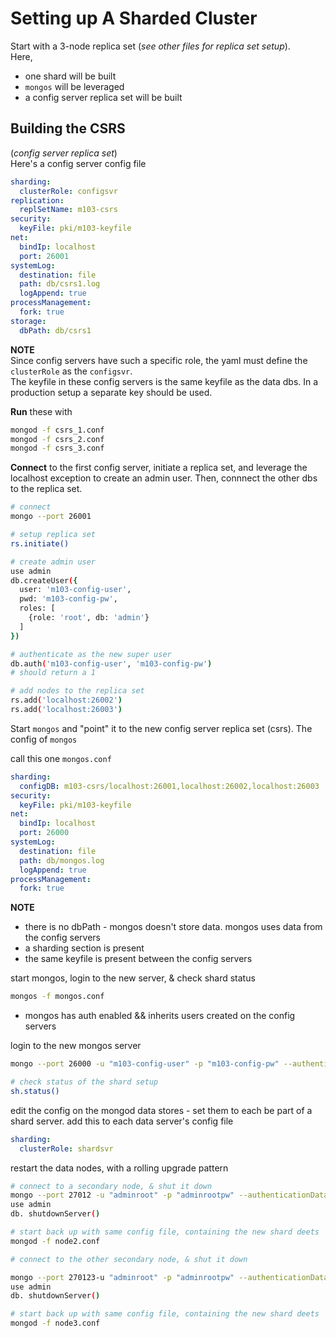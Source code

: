 # Setting up A Sharded Cluster
Start with a 3-node replica set (_see other files for replica set setup_).  
Here,
- one shard will be built
- `mongos` will be leveraged
- a config server replica set will be built

## Building the CSRS
(_config server replica set_)  
Here's a config server config file
```yaml
sharding:
  clusterRole: configsvr
replication:
  replSetName: m103-csrs
security:
  keyFile: pki/m103-keyfile
net:
  bindIp: localhost
  port: 26001
systemLog:
  destination: file
  path: db/csrs1.log
  logAppend: true
processManagement:
  fork: true
storage:
  dbPath: db/csrs1
```
**NOTE**  
Since config servers have such a specific role, the yaml must define the `clusterRole` as the `configsvr`.  
The keyfile in these config servers is the same keyfile as the data dbs. In a production setup a separate key should be used.  


**Run** these with
```bash
mongod -f csrs_1.conf
mongod -f csrs_2.conf
mongod -f csrs_3.conf
```
**Connect** to the first config server, initiate a replica set, and leverage the localhost exception to create an admin user. Then, connnect the other dbs to the replica set.  
```bash
# connect
mongo --port 26001

# setup replica set
rs.initiate()

# create admin user
use admin
db.createUser({
  user: 'm103-config-user',
  pwd: 'm103-config-pw',
  roles: [
    {role: 'root', db: 'admin'}
  ]
})

# authenticate as the new super user
db.auth('m103-config-user', 'm103-config-pw')
# should return a 1

# add nodes to the replica set
rs.add('localhost:26002')
rs.add('localhost:26003')
```

 Start `mongos` and "point" it to the new config server replica set (csrs). 
 The config of `mongos`

call this one `mongos.conf`
```yaml
sharding:
  configDB: m103-csrs/localhost:26001,localhost:26002,localhost:26003
security:
  keyFile: pki/m103-keyfile
net:
  bindIp: localhost
  port: 26000
systemLog:
  destination: file
  path: db/mongos.log
  logAppend: true
processManagement:
  fork: true
 ```
 **NOTE**
 - there is no dbPath - mongos doesn't store data. mongos uses data from the config servers
 - a sharding section is present
 - the same keyfile is present between the config servers

 start mongos, login to the new server, & check shard status
 ```bash
 mongos -f mongos.conf
 ```
- mongos has auth enabled && inherits users created on the config servers

login to the new mongos server
```bash
mongo --port 26000 -u "m103-config-user" -p "m103-config-pw" --authenticationDatabase "admin"

# check status of the shard setup
sh.status()
```
edit the config on the mongod data stores - set them to each be part of a shard server. add this to each data server's config file
```yaml
sharding: 
  clusterRole: shardsvr
```

restart the data nodes, with a rolling upgrade pattern
```bash
# connect to a secondary node, & shut it down
mongo --port 27012 -u "adminroot" -p "adminrootpw" --authenticationDatabase "admin"
use admin
db. shutdownServer()

# start back up with same config file, containing the new shard deets
mongod -f node2.conf  

# connect to the other secondary node, & shut it down

mongo --port 270123-u "adminroot" -p "adminrootpw" --authenticationDatabase "admin"
use admin
db. shutdownServer()

# start back up with same config file, containing the new shard deets
mongod -f node3.conf

```